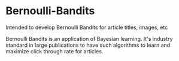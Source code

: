 # Bernoulli-Bandits
Intended to develop Bernoulli Bandits for article titles, images, etc 

Bernoulli Bandits is an application of Bayesian learning. It's industry standard in large publications to have such algorithms to learn and maximize click through rate for articles. 

